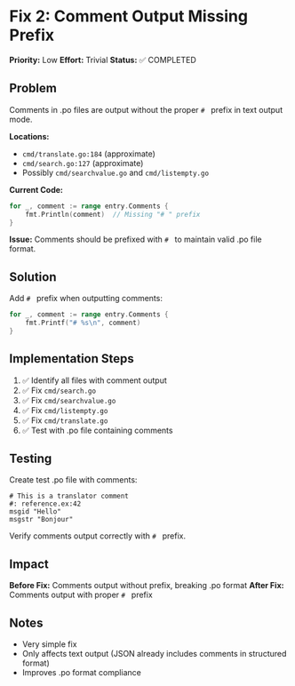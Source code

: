 # Fix 2: Comment Output Missing Prefix

**Priority:** Low
**Effort:** Trivial
**Status:** ✅ COMPLETED

## Problem

Comments in .po files are output without the proper `# ` prefix in text output mode.

**Locations:**
- `cmd/translate.go:184` (approximate)
- `cmd/search.go:127` (approximate)
- Possibly `cmd/searchvalue.go` and `cmd/listempty.go`

**Current Code:**
```go
for _, comment := range entry.Comments {
    fmt.Println(comment)  // Missing "# " prefix
}
```

**Issue:** Comments should be prefixed with `# ` to maintain valid .po file format.

## Solution

Add `# ` prefix when outputting comments:

```go
for _, comment := range entry.Comments {
    fmt.Printf("# %s\n", comment)
}
```

## Implementation Steps

1. ✅ Identify all files with comment output
2. ✅ Fix `cmd/search.go`
3. ✅ Fix `cmd/searchvalue.go`
4. ✅ Fix `cmd/listempty.go`
5. ✅ Fix `cmd/translate.go`
6. ✅ Test with .po file containing comments

## Testing

Create test .po file with comments:

```po
# This is a translator comment
#: reference.ex:42
msgid "Hello"
msgstr "Bonjour"
```

Verify comments output correctly with `# ` prefix.

## Impact

**Before Fix:** Comments output without prefix, breaking .po format
**After Fix:** Comments output with proper `# ` prefix

## Notes

- Very simple fix
- Only affects text output (JSON already includes comments in structured format)
- Improves .po format compliance
